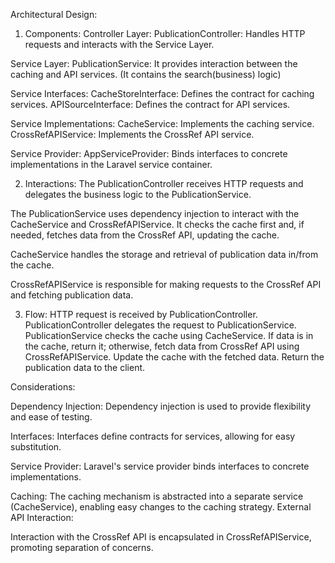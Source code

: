 Architectural Design:
1. Components:
Controller Layer:
PublicationController: Handles HTTP requests and interacts with the Service Layer.

Service Layer:
PublicationService: It provides interaction between the caching and API services. (It contains the search(business) logic)

Service Interfaces:
CacheStoreInterface: Defines the contract for caching services.
APISourceInterface: Defines the contract for API services.

Service Implementations:
CacheService: Implements the caching service.
CrossRefAPIService: Implements the CrossRef API service.

Service Provider:
AppServiceProvider: Binds interfaces to concrete implementations in the Laravel service container.

2. Interactions:
The PublicationController receives HTTP requests and delegates the business logic to the PublicationService.

The PublicationService uses dependency injection to interact with the CacheService and CrossRefAPIService. It checks the cache first and, if needed, fetches data from the CrossRef API, updating the cache.

CacheService handles the storage and retrieval of publication data in/from the cache.

CrossRefAPIService is responsible for making requests to the CrossRef API and fetching publication data.

3. Flow:
HTTP request is received by PublicationController.
PublicationController delegates the request to PublicationService.
PublicationService checks the cache using CacheService.
If data is in the cache, return it; otherwise, fetch data from CrossRef API using CrossRefAPIService.
Update the cache with the fetched data.
Return the publication data to the client.

Considerations:

Dependency Injection:
Dependency injection is used to provide flexibility and ease of testing.

Interfaces:
Interfaces define contracts for services, allowing for easy substitution.

Service Provider:
Laravel's service provider binds interfaces to concrete implementations.

Caching:
The caching mechanism is abstracted into a separate service (CacheService), enabling easy changes to the caching strategy.
External API Interaction:

Interaction with the CrossRef API is encapsulated in CrossRefAPIService, promoting separation of concerns.